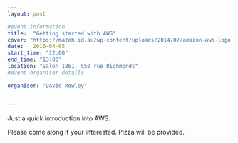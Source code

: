 ```yaml
---
layout: post

#event information
title:  "Getting started with AWS"
cover: "https://mateh.id.au/wp-content/uploads/2014/07/amazon-aws-logo.jpg"
date:   2016-04-05
start_time: "12:00"
end_time: "13:00"
location: "Salon 1861, 550 rue Richmonds"
#event organiser details

organiser: "David Rowley"


---
```


Just a quick introduction into AWS.

Please come along if your interested. Pizza will be provided.
